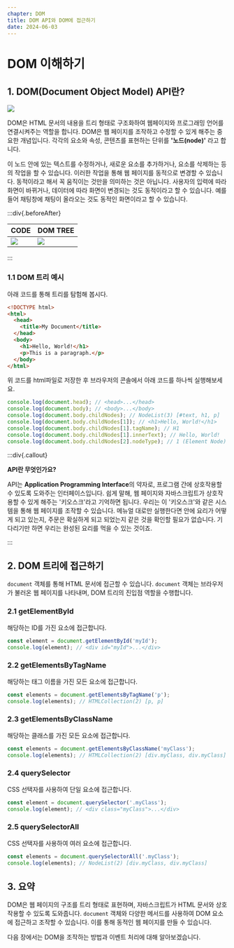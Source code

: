 ```yaml
---
chapter: DOM
title: DOM API와 DOM에 접근하기
date: 2024-06-03
---
```


# DOM 이해하기

## 1. DOM(Document Object Model) API란?

![](/images/basecamp-javascript/chapter08/01-1.png)

DOM은 HTML 문서의 내용을 트리 형태로 구조화하여 웹페이지와 프로그래밍 언어를 연결시켜주는 역할을 합니다. DOM은 웹 페이지를 조작하고 수정할 수 있게 해주는 중요한 개념입니다. 각각의 요소와 속성, 콘텐츠를 표현하는 단위를 **'노드(node)'** 라고 합니다.

이 노드 안에 있는 텍스트를 수정하거나, 새로운 요소를 추가하거나, 요소를 삭제하는 등의 작업을 할 수 있습니다. 이러한 작업을 통해 웹 페이지를 동적으로 변경할 수 있습니다. 동적이라고 해서 꼭 움직이는 것만을 의미하는 것은 아닙니다. 사용자의 입력에 따라 화면이 바뀌거나, 데이터에 따라 화면이 변경되는 것도 동적이라고 할 수 있습니다. 예를 들어 채팅창에 채팅이 올라오는 것도 동적인 화면이라고 할 수 있습니다.

:::div{.beforeAfter}

| CODE                                                | DOM TREE                                            |
| --------------------------------------------------- | --------------------------------------------------- |
| ![](/images/basecamp-javascript/chapter08/01-2.png) | ![](/images/basecamp-javascript/chapter08/01-3.png) |

:::

### 1.1 DOM 트리 예시

아래 코드를 통해 트리를 탐험해 봅시다.

```html
<!DOCTYPE html>
<html>
  <head>
    <title>My Document</title>
  </head>
  <body>
    <h1>Hello, World!</h1>
    <p>This is a paragraph.</p>
  </body>
</html>
```

위 코드를 html파일로 저장한 후 브라우저의 콘솔에서 아래 코드를 하나씩 실행해보세요.

```javascript
console.log(document.head); // <head>...</head>
console.log(document.body); // <body>...</body>
console.log(document.body.childNodes); // NodeList(3) [#text, h1, p]
console.log(document.body.childNodes[1]); // <h1>Hello, World!</h1>
console.log(document.body.childNodes[1].tagName); // H1
console.log(document.body.childNodes[1].innerText); // Hello, World!
console.log(document.body.childNodes[2].nodeType); // 1 (Element Node)
```

:::div{.callout}

**API란 무엇인가요?**

API는 **Application Programming Interface**의 약자로, 프로그램 간에 상호작용할 수 있도록 도와주는 인터페이스입니다. 쉽게 말해, 웹 페이지와 자바스크립트가 상호작용할 수 있게 해주는 '키오스크'라고 기억하면 됩니다. 우리는 이 '키오스크'와 같은 시스템을 통해 웹 페이지를 조작할 수 있습니다. 메뉴얼 대로만 실행한다면 안에 요리가 어떻게 되고 있는지, 주문은 확실하게 되고 되었는지 같은 것을 확인할 필요가 없습니다. 기다리기만 하면 우리는 완성된 요리를 먹을 수 있는 것이죠.

:::

## 2. DOM 트리에 접근하기

`document` 객체를 통해 HTML 문서에 접근할 수 있습니다. `document` 객체는 브라우저가 불러온 웹 페이지를 나타내며, DOM 트리의 진입점 역할을 수행합니다.

### 2.1 getElementById

해당하는 ID를 가진 요소에 접근합니다.

```javascript
const element = document.getElementById('myId');
console.log(element); // <div id="myId">...</div>
```

### 2.2 getElementsByTagName

해당하는 태그 이름을 가진 모든 요소에 접근합니다.

```javascript
const elements = document.getElementsByTagName('p');
console.log(elements); // HTMLCollection(2) [p, p]
```

### 2.3 getElementsByClassName

해당하는 클래스를 가진 모든 요소에 접근합니다.

```javascript
const elements = document.getElementsByClassName('myClass');
console.log(elements); // HTMLCollection(2) [div.myClass, div.myClass]
```

### 2.4 querySelector

CSS 선택자를 사용하여 단일 요소에 접근합니다.

```javascript
const element = document.querySelector('.myClass');
console.log(element); // <div class="myClass">...</div>
```

### 2.5 querySelectorAll

CSS 선택자를 사용하여 여러 요소에 접근합니다.

```javascript
const elements = document.querySelectorAll('.myClass');
console.log(elements); // NodeList(2) [div.myClass, div.myClass]
```

## 3. 요약

DOM은 웹 페이지의 구조를 트리 형태로 표현하며, 자바스크립트가 HTML 문서와 상호작용할 수 있도록 도와줍니다. `document` 객체와 다양한 메서드를 사용하여 DOM 요소에 접근하고 조작할 수 있습니다. 이를 통해 동적인 웹 페이지를 만들 수 있습니다.

다음 장에서는 DOM을 조작하는 방법과 이벤트 처리에 대해 알아보겠습니다.
